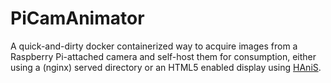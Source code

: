 # PiCamAnimator

A quick-and-dirty docker containerized way to acquire images from
a Raspberry Pi-attached camera and self-host them for consumption, either
using a (nginx) served directory or an HTML5 enabled display using
[HAniS](https://www.ssec.wisc.edu/).

